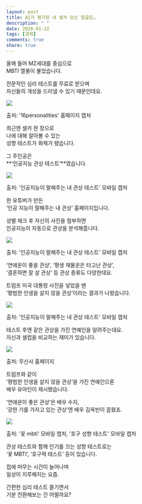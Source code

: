 ```yaml
---
layout: post
title: AI가 평가한 내 셀카 당신 얼굴은…
description: " "
date: 2020-01-22
tags: [경제]
comments: true
share: true
---
```



올해 들어 MZ세대를 중심으로  
MBTI 열풍이 불었습니다.  
  
전문적인 심리 테스트를 무료로 받으며  
자신들의 개성을 드러낼 수 있기 때문인데요.

![](https://post-phinf.pstatic.net/MjAyMDEyMDdfODAg/MDAxNjA3MzAwNDAzNjAy.KDyong4ywDnHDMafImCberTPv2Pc4Ca_5hWvYeg6icMg.Sm1NWRHxeUMyONapC5OhaBkHJYSxwZvaniNMcXi66bcg.PNG/1._16%ED%99%88%ED%8E%98%EC%9D%B4%EC%A7%80.png?type=w1200)

출처: '16personalities' 홈페이지 캡처

최근엔 셀카 한 장으로  
나에 대해 알아볼 수 있는  
성향 테스트가 화제가 됐습니다.  
  
그 주인공은  
**‘인공지능 관상 테스트’**였습니다.

![](https://post-phinf.pstatic.net/MjAyMDEyMDdfNzMg/MDAxNjA3MzAwNDI1MjA3.lI0DYPHXKW8miMJZxMvzFMxigRsa8D5hQvIBN2lO06Ag.LbD1VH1eQRTaUPKKGd10A99vwl7AX6uc4BECPdFTd_Mg.PNG/3._%ED%99%88%ED%8E%98%EC%9D%B4%EC%A7%80_%EC%B5%9C%EC%A2%85.png?type=w1200)

출처: '인공지능이 말해주는 내 관상 테스트' 모바일 캡처

한 유튜버가 만든  
‘인공 지능이 말해주는 내 관상’ 홈페이지입니다.  
  
성별 체크 후 자신의 사진을 첨부하면  
인공지능이 자동으로 관상을 분석해줍니다.

![](https://post-phinf.pstatic.net/MjAyMDEyMDdfMjkx/MDAxNjA3MzAwNDUwMTQy.wePKWzRqPZ088bHODiBkU0-uqFgwTkk2kDp4nKsZIWIg.9I_2dYu8Wt1qzCRhMT12c9Awij_qpeoGIEKquuPmE5gg.PNG/6._%ED%99%88%ED%8E%98%EC%9D%B4%EC%A7%80_%EC%B5%9C%EC%A2%85.png?type=w1200)

출처: '인공지능이 말해주는 내 관상 테스트' 모바일 캡처

‘연애운이 좋을 관상’, ‘평생 재물운은 타고난 관상’,  
‘결혼하면 잘 살 관상’ 등 관상 종류도 다양한데요.  
  
트럼프 미국 대통령 사진을 넣었을 땐  
‘평범한 인생을 살지 않을 관상’이라는 결과가 나왔습니다.

![](https://post-phinf.pstatic.net/MjAyMDEyMDdfMTQ5/MDAxNjA3MzAwNDc0MDc2.AGXZGtW4UhuR-OH2bHaw_Nbyh1lBMRSv57unU6_ShOog.Cy1My-lClNpR9aLla5S2ChksYTG7fuk9GC1kQo_i7_Ug.PNG/9._%ED%99%88%ED%8E%98%EC%9D%B4%EC%A7%80.png?type=w1200)

출처: '인공지능이 말해주는 내 관상 테스트' 모바일 캡처

테스트 후엔 같은 관상을 가진 연예인을 알려주는데요.  
자신과 셀럽을 비교하는 재미가 있습니다.

![](https://post-phinf.pstatic.net/MjAyMDEyMDdfMTI3/MDAxNjA3MzAwNDkxMDU2.znRE_zCHWI7Nfbjdoq_t0S_pNuHaXpCoWeetXsD29hwg.ITDCVCnVPxNIHaC6Vqprl65Fdu8woB2g-OAWfszu_Yog.PNG/7._%EB%AC%B4%EC%8B%A0%EC%82%AC_%ED%99%88%ED%8E%98%EC%9D%B4%EC%A7%80_%EC%BA%A1%EC%B2%98.png?type=w1200)

출처: 무신사 홈페이지

트럼프와 같이  
‘평범한 인생을 살지 않을 관상’을 가진 연예인으론  
배우 유아인이 제시됐습니다.  
  
‘연애운이 좋은 관상’은 배우 수지,  
‘강한 기를 가지고 있는 관상’엔 배우 김옥빈이 꼽혔죠.

![](https://post-phinf.pstatic.net/MjAyMDEyMDdfMjcz/MDAxNjA3MzAwNTI3MjE1.Q_2Q8L-lb3GibaCnyDCCVMr0K7nY3U8mFZlWIBKA2T4g.AQKqyvBMPmRkSOHNB40KXNwQWgfTfPU2YmWq9FtU6p8g.PNG/10._%ED%99%88%ED%8E%98%EC%9D%B4%EC%A7%80.png?type=w1200)

출처: '꽃 mbti' 모바일 캡처, '호구 성향 테스트' 모바일 캡처

관상 테스트와 함께 인기를 끄는 성향 테스트로는  
‘꽃 MBTI’, ‘호구력 테스트’ 등이 있습니다.  
  
집에 머무는 시간이 늘어나며  
일상이 지루해지는 요즘.  
  
간편한 심리 테스트 즐기면서  
기분 전환해보는 건 어떨까요?